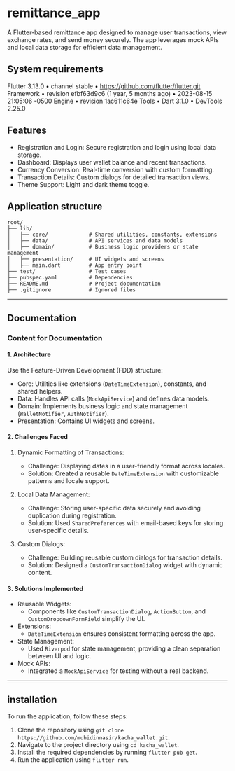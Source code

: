 # remittance_app

A Flutter-based remittance app designed to manage user transactions, view exchange rates, and send money securely. The app leverages mock APIs and local data storage for efficient data management.

## System requirements

Flutter 3.13.0 • channel stable • https://github.com/flutter/flutter.git
Framework • revision efbf63d9c6 (1 year, 5 months ago) • 2023-08-15 21:05:06 -0500
Engine • revision 1ac611c64e
Tools • Dart 3.1.0 • DevTools 2.25.0

## Features

- Registration and Login: Secure registration and login using local data storage.
- Dashboard: Displays user wallet balance and recent transactions.
- Currency Conversion: Real-time conversion with custom formatting.
- Transaction Details: Custom dialogs for detailed transaction views.
- Theme Support: Light and dark theme toggle.

## Application structure

```
root/
├── lib/
│   ├── core/             # Shared utilities, constants, extensions
│   ├── data/             # API services and data models
│   ├── domain/           # Business logic providers or state management
│   ├── presentation/     # UI widgets and screens
│   ├── main.dart         # App entry point
├── test/                 # Test cases
├── pubspec.yaml          # Dependencies
├── README.md             # Project documentation
├── .gitignore            # Ignored files

```

---

## Documentation

### Content for Documentation

#### 1. Architecture

Use the Feature-Driven Development (FDD) structure:

- Core: Utilities like extensions (`DateTimeExtension`), constants, and shared helpers.
- Data: Handles API calls (`MockApiService`) and defines data models.
- Domain: Implements business logic and state management (`WalletNotifier`, `AuthNotifier`).
- Presentation: Contains UI widgets and screens.

#### 2. Challenges Faced

1. Dynamic Formatting of Transactions:

   - Challenge: Displaying dates in a user-friendly format across locales.
   - Solution: Created a reusable `DateTimeExtension` with customizable patterns and locale support.

2. Local Data Management:

   - Challenge: Storing user-specific data securely and avoiding duplication during registration.
   - Solution: Used `SharedPreferences` with email-based keys for storing user-specific details.

3. Custom Dialogs:
   - Challenge: Building reusable custom dialogs for transaction details.
   - Solution: Designed a `CustomTransactionDialog` widget with dynamic content.

#### 3. Solutions Implemented

- Reusable Widgets:
  - Components like `CustomTransactionDialog`, `ActionButton`, and `CustomDropdownFormField` simplify the UI.
- Extensions:
  - `DateTimeExtension` ensures consistent formatting across the app.
- State Management:
  - Used `Riverpod` for state management, providing a clean separation between UI and logic.
- Mock APIs:
  - Integrated a `MockApiService` for testing without a real backend.

---

## installation

To run the application, follow these steps:

1. Clone the repository using `git clone https://github.com/muhidinnasir/kacha_wallet.git`.
2. Navigate to the project directory using `cd kacha_wallet`.
3. Install the required dependencies by running `flutter pub get`.
4. Run the application using `flutter run`.
